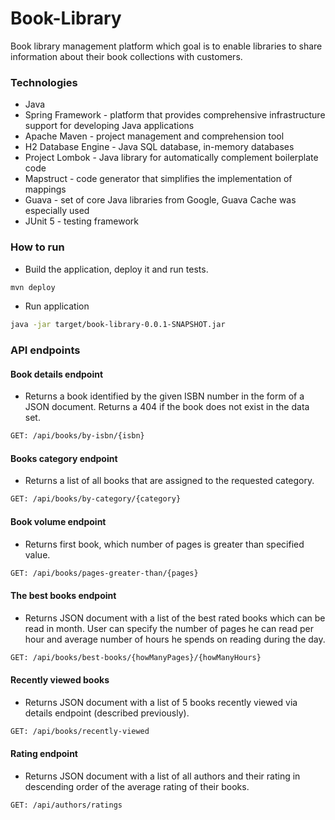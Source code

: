# Book-Library
Book library management platform which goal is to enable libraries to share information about their book collections
with customers. 

### Technologies
* Java
* Spring Framework - platform that provides comprehensive infrastructure support for developing Java applications
* Apache Maven - project management and comprehension tool
* H2 Database Engine - Java SQL database, in-memory databases
* Project Lombok - Java library for automatically complement boilerplate code 
* Mapstruct - code generator that simplifies the implementation of mappings
* Guava - set of core Java libraries from Google, Guava Cache was especially used
* JUnit 5 - testing framework

### How to run
* Build the application, deploy it and run tests.
```sh
mvn deploy
```
* Run application
```sh
java -jar target/book-library-0.0.1-SNAPSHOT.jar
```

### API endpoints
#### Book details endpoint
* Returns a book identified by the given ISBN number in the form of a JSON document. Returns a 404 if the book does not exist in the data set.
```sh
GET: /api/books/by-isbn/{isbn}
```
#### Books category endpoint
* Returns a list of all books that are assigned to the requested category.
```sh
GET: /api/books/by-category/{category}
```
#### Book volume endpoint
* Returns first book, which number of pages is greater than specified value. 
```sh
GET: /api/books/pages-greater-than/{pages}
```
#### The best books endpoint
* Returns JSON document with a list of the best rated books which can be read in month. User can specify the number of pages he can read per hour and average number of hours he spends on reading during the day. 
```sh
GET: /api/books/best-books/{howManyPages}/{howManyHours}
```
#### Recently viewed books
* Returns JSON document with a list of 5 books recently viewed via details endpoint (described previously).
```sh
GET: /api/books/recently-viewed
```
#### Rating endpoint
* Returns JSON document with a list of all authors and their rating in descending order of the average rating of their books.
```sh
GET: /api/authors/ratings
```
